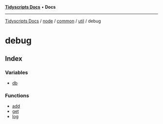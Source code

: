 [**Tidyscripts Docs**](../../../../../../../../README.md) • **Docs**

***

[Tidyscripts Docs](../../../../../../../../globals.md) / [node](../../../../../../README.md) / [common](../../../../README.md) / [util](../../README.md) / debug

# debug

## Index

### Variables

- [db](variables/db.md)

### Functions

- [add](functions/add.md)
- [get](functions/get.md)
- [log](functions/log.md)
